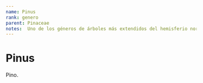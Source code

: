 ```yaml
---
name: Pinus
rank: genero
parent: Pinaceae
notes:  Uno de los géneros de árboles más extendidos del hemisferio norte.
---
```

# Pinus

Pino.
